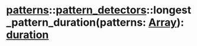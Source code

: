 # [patterns](/libs/patterns/)::[pattern_detectors](/libs/patterns/pattern_detectors/)::longest_pattern_duration(patterns:&nbsp;[Array](/libs/std/core/type.Array.md)):&nbsp;[duration](/libs/std/core/type.duration.md)
